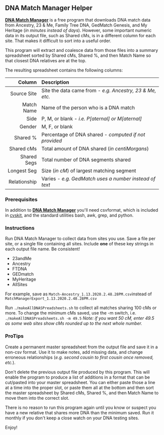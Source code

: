 ## DNA Match Manager Helper

[**DNA Match Manager**](https://heirloomsoftware.com/dna-match-manager/) is a
free program that downloads DNA match data from Ancestry, 23 & Me, Family Tree
DNA, GedMatch Genesis, and My Heritage (*in minutes instead of days*). However,
some important numeric data in its output file, such as Shared cMs, is in a
different column for each site. That makes it difficult to sort into a useful
order.

This program will extract and coalesce data from those files into a summary
spreadsheet sorted by Shared cMs, Shared %, and then Match Name so that closest
DNA relatives are at the top.

The resulting spreadsheet contains the following columns:

| Column | Description |
|--------:|:-------------|
| Source Site | Site the data came from - *e.g. Ancestry, 23 & Me, etc.* |
| Match Name | Name of the person who is a DNA match |
| Side | P, M, or blank - *i.e. P[aternal] or M[aternal]* |
| Gender | M, F, or blank |
| Shared % | Percentage of DNA shared - *computed if not provided* |
| Shared cMs | Total amount of DNA shared (*in centiMorgans*) |
| Shared Segs | Total number of DNA segments shared |
| Longest Seg | Size (*in cM*) of largest matching segment |
| Relationship | Varies - *e.g. GedMatch uses a number instead of text* |


### Prerequisites
In addition to [**DNA Match
Manager**](https://heirloomsoftware.com/dna-match-manager/) you'll need
csvformat, which is included in [cvskit](http://csvkit.rtfd.org/), and the
standard utilities bash, awk, grep, and python.

### Instructions
Run DNA Match Manager to collect data from sites you use. Save a file per site,
or a single file containing all sites. Include **one** of these key strings in
each output file name. Be consistent!

* 23andMe
* Ancestry
* FTDNA
* GEDmatch
* MyHeritage
* AllSites

For example, save as `Match-Ancestry_1.13.2020.2.48.28PM.csv`instead of
`MatchManagerExport_1.13.2020.2.48.28PM.csv`

Run `./makeAllDNASPreadsheets.sh` to collect all matches sharing 100 cMs or
more.  To change the minimum cMs saved, use the -m switch, i.e.
`./makeAllDNASPreadsheets.sh -m 49.5` *Note: if you want 50 cM, enter 49.5 as
some web sites show cMs rounded up to the next whole number.*

### ProTips
Create a permanent master spreadsheet from the output file and save it in a non-csv
format. Use it to make notes, add missing data, and change erroneous
relationships (*e.g. second cousin to first cousin once removed, etc.*).

Don't delete the previous output file produced by this program. This will enable
the program to produce a list of additions in a format that can be cut/pasted
into your master spreadsheet. You can either paste those a line at a time into
the proper slot, or paste them all at the bottom and then sort the master
spreadsheet by Shared cMs, Shared %, and then Match Name to move them into the
correct slot.

There is no reason to run this program again until you know or suspect you have a 
new relative that shares more DNA than the minimum saved. Run it monthly if you
don't keep a close watch on your DNA testing sites.

Enjoy!
